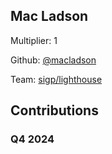 
## Mac Ladson
Multiplier: 1

Github: [@macladson](https://github.com/macladson)

Team: [sigp/lighthouse](https://github.com/sigp/lighthouse/pulls?q=author%3Amacladson)

## Contributions

### Q4 2024

